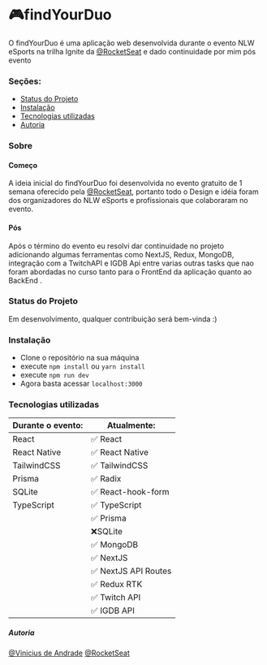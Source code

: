 # 🎮findYourDuo

O findYourDuo é uma aplicação web desenvolvida durante o evento NLW eSports na trilha Ignite da [@RocketSeat](https://www.rocketseat.com.br/) e dado continuidade por mim pós evento

### Seções:

- [Status do Projeto](#status-do-projeto)
- [Instalação](#instalacao)
- [Tecnologias utilizadas](#tecnologias-utilizadas)
- [Autoria](#autoria)

### Sobre

#### Começo

A ideia inicial do findYourDuo foi desenvolvida no evento gratuito de 1 semana oferecido pela [@RocketSeat](https://www.rocketseat.com.br/), portanto todo o Design e idéia foram dos organizadores do NLW eSports e profissionais que colaboraram no evento.

#### Pós

Após o término do evento eu resolvi dar continuidade no projeto adicionando algumas ferramentas como NextJS, Redux, MongoDB, integração com a TwitchAPI e IGDB Api entre varias outras tasks que nao foram abordadas no curso tanto para o FrontEnd da aplicação quanto ao BackEnd .

### Status do Projeto

Em desenvolvimento, qualquer contribuição será bem-vinda :)

### Instalação

- Clone o repositório na sua máquina
- execute `npm install` ou `yarn install`
- execute `npm run dev`
- Agora basta acessar `localhost:3000`

### Tecnologias utilizadas

| Durante o evento: | Atualmente:          |
| ----------------- | -------------------- |
| React             | ✅ React             |
| React Native      | ✅ React Native      |
| TailwindCSS       | ✅ TailwindCSS       |
| Prisma            | ✅ Radix             |
| SQLite            | ✅ React-hook-form   |
| TypeScript        | ✅ TypeScript        |
|                   | ✅ Prisma            |
|                   | ❌SQLite             |
|                   | ✅ MongoDB           |
|                   | ✅ NextJS            |
|                   | ✅ NextJS API Routes |
|                   | ✅ Redux RTK         |
|                   | ✅ Twitch API        |
|                   | ✅ IGDB API          |


##### Autoria

[@Vinicius de Andrade](https://github.com/andradeviniicius)
[@RocketSeat](https://www.rocketseat.com.br/)
